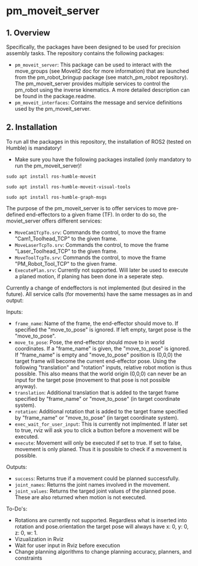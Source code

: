 # pm_moveit_server

## 1. Overview
Specifically, the packages have been designed to be used for precision assembly tasks.
The repository contains the following packages:
* `pm_moveit_server`: This package can be used to interact with the move_groups (see Moveit2 doc for more information) that are launched from the pm_robot_bringup package (see match_pm_robot repository). The pm_moveit_server provides multiple services to control the pm_robot using the inverse kinematics. A more detailed description can be found in the package.readme.
* `pm_moveit_interfaces`: Contains the message and service definitions used by the pm_moveit_server.

## 2. Installation 
To run all the packages in this repository, the installation of ROS2 (tested on Humble) is mandatory! 

* Make sure you have the following packages installed (only mandatory to run the pm_moveit_server)!
```
sudo apt install ros-humble-moveit
```
```
sudo apt install ros-humble-moveit-visual-tools
```
```
sudo apt install ros-humble-graph-msgs
```

The purpose of the pm_moveit_server is to offer services to move pre-defined end-effectors to a given frame (TF). In order to do so, the moviet_server offers different services:

* `MoveCam1TcpTo.srv`: Commands the control, to move the frame "Cam1_Toolhead_TCP" to the given frame.
* `MoveLaserTcpTo.srv`: Commands the control, to move the frame "Laser_Toolhead_TCP" to the given frame.
* `MoveToolTcpTo.srv`: Commands the control, to move the frame "PM_Robot_Tool_TCP" to the given frame.
* `ExecutePlan.srv`: Currently not supported. Will later be used to execute a planed motion, if planing has been done in a seperate step.

Currently a change of endeffectors is not implemented (but desired in the future). All service calls (for movements) have the same messages as in and output:

Inputs:
* `frame_name`: Name of the frame, the end-effector should move to. If specified the "move_to_pose" is ignored. If left empty, target pose is the "move_to_pose".
* `move_to_pose`: Pose, the end-effector should move to in world coordinates. If a "frame_name" is given, the "move_to_pose" is ignored. If "frame_name" is empty and "move_to_pose" position is (0,0,0) the target frame will become the current end-effector pose. Using the following "translation" and "rotation" inputs, relative robot motion is thus possible. This also means that the world origin (0,0,0) can never be an input for the target pose (movement to that pose is not possible anyway).
* `translation`: Additional translation that is added to the target frame specified by "frame_name" or "move_to_pose" (in target coordinate system). 
* `rotation`: Additional rotation that is added to the target frame specified by "frame_name" or "move_to_pose" (in target coordinate system). 
* `exec_wait_for_user_input`: This is currently not implmented. If later set to true, rviz will ask you to click a button before a movement will be executed.
* `execute`: Movement will only be executed if set to true. If set to false, movement is only planed. Thus it is possible to check if a movement is possible.

Outputs:
* `success`: Returns true if a movement could be planned successfully.
* `joint_names`: Returns the joint names involved in the movement.
* `joint_values`: Returns the targed joint values of the planned pose. These are also returned when motion is not executed. 



To-Do's:
* Rotations are currently not supported. Regardless what is inserted into rotation and pose.orientation the target pose will always have x: 0, y: 0, z: 0, w: 1.
* Vizualization in Rviz
* Wait for user input in Rviz before execution
* Change planning algorithms to change planning accuracy, planners, and constraints
